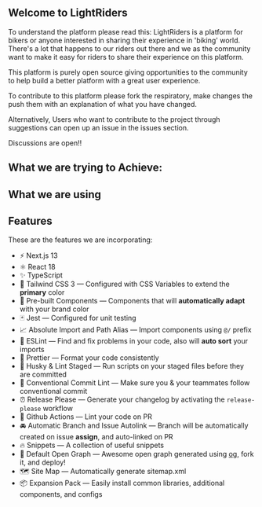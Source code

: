 ## Welcome to LightRiders
To understand the platform please read this:
LightRiders is a platform for bikers or anyone interested in sharing their experience in 'biking' world.
There's a lot that happens  to our riders out there and we as the community want to make it easy for riders to share their experience on this platform.

This platform is purely open source giving opportunities to the community to help build a better platform with a great user experience.

To contribute to this platform please fork the respiratory, make changes the push them with an explanation of what you have changed.

Alternatively,
Users who want to contribute to the project through suggestions can open up an issue in the issues section.

Discussions are open!!

## What we are trying to Achieve:

## What we are using

## Features
These are the features we are incorporating:

- ⚡️ Next.js 13
- ⚛️ React 18
- ✨ TypeScript
- 💨 Tailwind CSS 3 — Configured with CSS Variables to extend the **primary** color
- 💎 Pre-built Components — Components that will **automatically adapt** with your brand color
- 🃏 Jest — Configured for unit testing
- 📈 Absolute Import and Path Alias — Import components using `@/` prefix
- 📏 ESLint — Find and fix problems in your code, also will **auto sort** your imports
- 💖 Prettier — Format your code consistently
- 🐶 Husky & Lint Staged — Run scripts on your staged files before they are committed
- 🤖 Conventional Commit Lint — Make sure you & your teammates follow conventional commit
- ⏰ Release Please — Generate your changelog by activating the `release-please` workflow
- 👷 Github Actions — Lint your code on PR
- 🚘 Automatic Branch and Issue Autolink — Branch will be automatically created on issue **assign**, and auto-linked on PR
- 🔥 Snippets — A collection of useful snippets
- 👀 Default Open Graph — Awesome open graph generated using [og]([[https://github.com/theodorusclarence/og](https://github.com/dennis2018/OpenGraph)](https://github.com/dennis2018/OpenGraph)), fork it, and deploy!
- 🗺 Site Map — Automatically generate sitemap.xml
- 📦 Expansion Pack — Easily install common libraries, additional components, and configs

